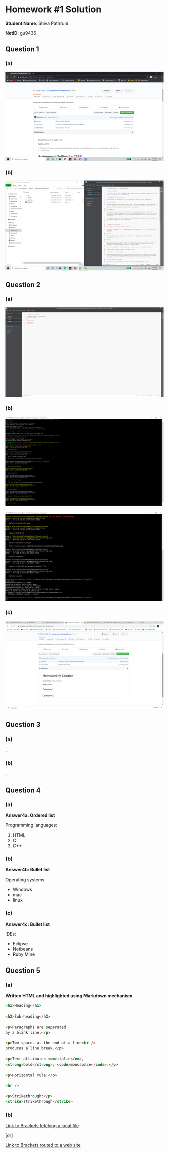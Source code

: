 # Homework #1 Solution

**Student Name**:  Shiva Pathruni

**NetID**: gu9436

## Question 1    

### (a)

![Answer1a](images/answer1a.png "icon")

### (b)

![Answer1b](images/answer1b.png "icon")

## Question 2

### (a)

![Answer2a](images/answer2a.png "icon")

### (b)

![Answer2b_1](images/answer2b_1.png "icon")

![Answer2b_2](images/answer2b_2.png "icon")

### (c)

![Answer2c](images/answer2c.png "icon")

## Question 3

### (a)

.

### (b)

.


## Question 4

### (a)

**Answer4a: Ordered list**

Programming languages:

  1. HTML
  2. C
  3. C++

### (b)

**Answer4b: Bullet list**

Operating systems:

  * Windows
  * mac
  * linux
  
### (c)

**Answer4c: Bullet list**

IDEs:

  * Eclipse
  * Netbeans
  * Ruby Mine

## Question 5

### (a)

**Written HTML and highlighted using Markdown mechanism**

```html
<h1>Heading</h1>

<h2>Sub-heading</h2>

<p>Paragraphs are separated
by a blank line.</p>

<p>Two spaces at the end of a line<br />
produces a line break.</p>

<p>Text attributes <em>italic</em>, 
<strong>bold</strong>, <code>monospace</code>.</p>

<p>Horizontal rule:</p>

<hr />

<p>Strikethrough:</p>
<strike>strikethrough</strike>
```

### (b)


[Link to Brackets fetching a local file](https://github.com/CSUEB-DrB-CS/assignment-shivapathruni/blob/master/linksample/README.md)

[or]

[Link to Brackets routed to a web site ](http://brackets.io/)




